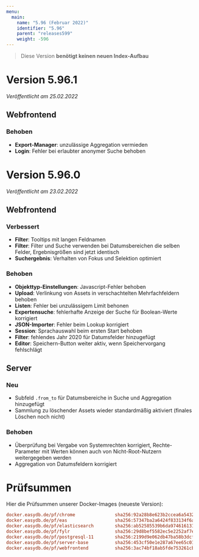 ```yaml
---
menu:
  main:
    name: "5.96 (Februar 2022)"
    identifier: "5.96"
    parent: "releases599"
    weight: -596
---
```


> Diese Version **benötigt keinen neuen Index-Aufbau**

# Version 5.96.1

*Veröffentlicht am 25.02.2022*

## Webfrontend

### Behoben

* **Export-Manager**: unzulässige Aggregation vermieden
* **Login**: Fehler bei erlaubter anonymer Suche behoben

# Version 5.96.0

*Veröffentlicht am 23.02.2022*

## Webfrontend

### Verbessert
* **Filter**: Tooltips mit langen Feldnamen
* **Filter**: Filter und Suche verwenden bei Datumsbereichen die selben Felder, Ergebnisgrößen sind jetzt identisch
* **Suchergebnis**: Verhalten von Fokus und Selektion optimiert

### Behoben
* **Objekttyp-Einstellungen**: Javascript-Fehler behoben
* **Upload**: Verlinkung von Assets in verschachtelten Mehrfachfeldern behoben
* **Listen**: Fehler bei unzulässigem Limit behonen
* **Expertensuche**: fehlerhafte Anzeige der Suche für Boolean-Werte korrigiert
* **JSON-Importer**: Fehler beim Lookup korrigiert
* **Session**: Sprachauswahl beim ersten Start behoben
* **Filter**: fehlendes Jahr 2020 für Datumsfelder hinzugefügt
* **Editor**: Speichern-Button weiter aktiv, wenn Speichervorgang fehlschlägt

## Server

### Neu
* Subfeld `.from_to` für Datumsbereiche in Suche und Aggregation hinzugefügt
* Sammlung zu löschender Assets wieder standardmäßig aktiviert (finales Löschen noch nicht)

### Behoben
* Überprüfung bei Vergabe von Systemrechten korrigiert, Rechte-Parameter mit Werten können auch von Nicht-Root-Nutzern weitergegeben werden
* Aggregation von Datumsfeldern korrigiert

# Prüfsummen

Hier die Prüfsummen unserer Docker-Images (neueste Version):

```ini
docker.easydb.de/pf/chrome               sha256:92a28b8e623b2ccea6a5432187bb456840dd4daa53b5157dc935840063a48f2d
docker.easydb.de/pf/eas                  sha256:57347ba2a6424f833134f6a9e4f45629cf0e84a68c93ed6a7ae819f04bb3344e
docker.easydb.de/pf/elasticsearch        sha256:ab52585539b6da9746161316c9fbd01eb14b6b5fa5fa9a47d367df63d09763b0
docker.easydb.de/pf/fylr                 sha256:29d8bef5582ec5e2252af7e6537046e152eb1f672e7b1c7c93bb66216f038952
docker.easydb.de/pf/postgresql-11        sha256:2199d9e062db47ba58b3dcf11d65f605cfc47f278c9853e392f076e76a392f2a
docker.easydb.de/pf/server-base          sha256:453cf50e1e287a67ee65c01377cf7ab65135b8e4fd8be321733687460e4a4ef6
docker.easydb.de/pf/webfrontend          sha256:3ac74bf18ab5fde753261cb2e990f8c2f9d0c5439cf26af907dbd7027a9f3a52
```
